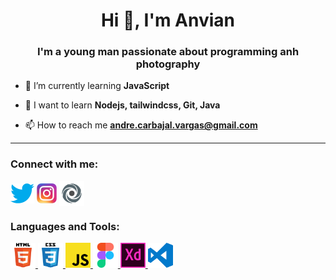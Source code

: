 <h1 align="center">Hi 👋, I'm Anvian</h1>
<h3 align="center">I'm a young man passionate about programming anh photography</h3>

- 🌱 I’m currently learning **JavaScript**

- 📖 I want to learn **Nodejs, tailwindcss, Git, Java**

- 📫 How to reach me **andre.carbajal.vargas@gmail.com**

---

<h3 align="left">Connect with me:</h3>
<p align="left">
<a href="https://twitter.com/carbajal_andre" target="blank"><img align="center" src="icons/twitter.png" alt="carbajal_andre" style="max-width:100%;" /></a>
<a href="https://instagram.com/andre_alejandro23" target="blank"><img align="center" src="icons/instagram.png" alt="andre_alejandro23" style="max-width:100%;" /></a>
<a href="https://replit.com/@anvian" target="blank"><img align="center" src="icons/replit.png" alt="andre_alejandro23" width="40" height="40" /></a>
</p>

<h3 align="left">Languages and Tools:</h3>
<p align="left"> 
<a href="https://www.w3.org/html/" target="_blank"> <img src="icons/html5.svg" alt="html5" width="40" height="40"/> </a> 
<a href="https://www.w3schools.com/css/" target="_blank"> <img src="icons/css3.svg" alt="css3" width="40" height="40"/> <a> 
<a href="https://www.w3schools.com/js/" target="_blank"> <img src="icons/javascript.svg" alt="js" width="40" height="40"/> </a> 
<a href="https://www.figma.com/" target="_blank"> <img src="icons/figma.svg" alt="figma" width="40" height="40"/> </a> 
<a href="https://www.adobe.com/products/xd.html" target="_blank"> <img src="icons/adobe-xd.svg" alt="xd" width="40" height="40"/> </a> 
<a href="https://code.visualstudio.com/" target="_blank"> <img src="icons/visual-studio-code.svg" alt="vs" width="40" height="40"/> </a> 
</p>
